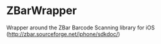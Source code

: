 ZBarWrapper
===========

Wrapper around the ZBar Barcode Scanning library for iOS (http://zbar.sourceforge.net/iphone/sdkdoc/)
